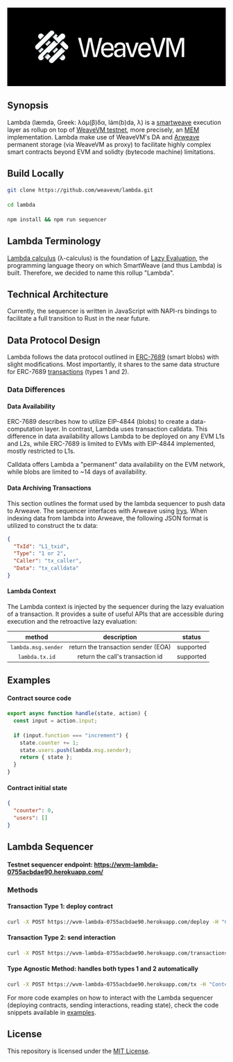 <p align="center">
  <a href="https://wvm.dev">
    <img src="https://raw.githubusercontent.com/weaveVM/.github/main/profile/bg.png">
  </a>
</p>

## Synopsis 
Lambda (læmdə, Greek: λάμ(β)δα, lám(b)da, λ) is a [smartweave](https://github.com/ArweaveTeam/SmartWeave) execution layer as rollup on top of [WeaveVM testnet](https://wvm.dev), more precisely, an [MEM](https://mem.tech) implementation. Lambda make use of WeaveVM's DA and [Arweave](https://arweave.org) permanent storage (via WeaveVM as proxy) to facilitate highly complex smart contracts beyond EVM and solidty (bytecode machine) limitations.

## Build Locally

```bash
git clone https://github.com/weavevm/lambda.git

cd lambda

npm install && npm run sequencer
```

## Lambda Terminology

[Lambda calculus](https://en.wikipedia.org/wiki/Lambda_calculus) (λ-calculus) is the foundation of [Lazy Evaluation](https://en.wikipedia.org/wiki/Lazy_evaluation), the programming language theory on which SmartWeave (and thus Lambda) is built. Therefore, we decided to name this rollup "Lambda".

## Technical Architecture
Currently, the sequencer is written in JavaScript with NAPI-rs bindings to facilitate a full transition to Rust in the near future.

## Data Protocol Design

Lambda follows the data protocol outlined in [ERC-7689](https://github.com/ethereum/ERCs/pull/380/files?short_path=76e2488#diff-76e2488af7a122c34cb7c9a212513d060730dde895baa65b1ea6fbbf4e8e6216) (smart blobs) with slight modifications. Most importantly, it shares to the same data structure for ERC-7689 [transactions](https://github.com/weaveVM/blobvm-core?tab=readme-ov-file#blobvm-transactions) (types 1 and 2).

### Data Differences

#### Data Availability

ERC-7689 describes how to utilize EIP-4844 (blobs) to create a data-computation layer. In contrast, Lambda uses transaction calldata. This difference in data availability allows Lambda to be deployed on any EVM L1s and L2s, while ERC-7689 is limited to EVMs with EIP-4844 implemented, mostly restricted to L1s.

Calldata offers Lambda a "permanent" data availability on the EVM network, while blobs are limited to ~14 days of availability.


#### Data Archiving Transactions

This section outlines the format used by the lambda sequencer to push data to Arweave. The sequencer interfaces with Arweave using [Irys](https://irys.xyz). When indexing data from lambda into Arweave, the following JSON format is utilized to construct the tx data:

```json
{
  "TxId": "L1_txid",
  "Type": "1 or 2",
  "Caller": "tx_caller",
  "Data": "tx_calldata"
}
```

#### Lambda Context

The Lambda context is injected by the sequencer during the lazy evaluation of a transaction. It provides a suite of useful APIs that are accessible during execution and the retroactive lazy evaluation:

| method  | description | status |
| :-------------: |:-------------:|:-------------:|
| `lambda.msg.sender` | return the transaction sender (EOA)     |  supported       |
| `lambda.tx.id`      | return the call's transaction id     |  supported       |

## Examples

#### Contract source code
```js
export async function handle(state, action) {
  const input = action.input;

  if (input.function === "increment") {
    state.counter += 1;
    state.users.push(lambda.msg.sender);
    return { state };
  }
}
```

#### Contract initial state
```json
{
  "counter": 0,
  "users": []
}
```

## Lambda Sequencer


#### Testnet sequencer endpoint: https://wvm-lambda-0755acbdae90.herokuapp.com/

### Methods

#### Transaction Type 1: deploy contract

```bash
curl -X POST https://wvm-lambda-0755acbdae90.herokuapp.com/deploy -H "Content-Type: application/json" -d '{"txid":"$CONTRACT_ADDRESS"}'
```

#### Transaction Type 2: send interaction
```bash
curl -X POST https://wvm-lambda-0755acbdae90.herokuapp.com/transactions -H "Content-Type: application/json" -d '{"txid":"$INTERACTION_TXID"}'
```

#### Type Agnostic Method: handles both types 1 and 2 automatically


```bash
curl -X POST https://wvm-lambda-0755acbdae90.herokuapp.com/tx -H "Content-Type: application/json" -d '{"txid":"$TXID"}'
```

For more code examples on how to interact with the Lambda sequencer (deploying contracts, sending interactions, reading state), check the code snippets available in [examples](./examples).

## License
This repository is licensed under the [MIT License](./LICENSE).
